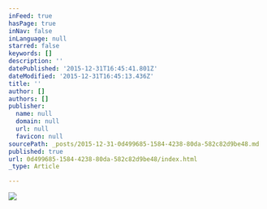 ```yaml
---
inFeed: true
hasPage: true
inNav: false
inLanguage: null
starred: false
keywords: []
description: ''
datePublished: '2015-12-31T16:45:41.801Z'
dateModified: '2015-12-31T16:45:13.436Z'
title: ''
author: []
authors: []
publisher:
  name: null
  domain: null
  url: null
  favicon: null
sourcePath: _posts/2015-12-31-0d499685-1584-4238-80da-582c82d9be48.md
published: true
url: 0d499685-1584-4238-80da-582c82d9be48/index.html
_type: Article

---
```

![](https://the-grid-user-content.s3-us-west-2.amazonaws.com/3131c7ee-bc70-4bf6-b34a-4d76ab1624db.png)